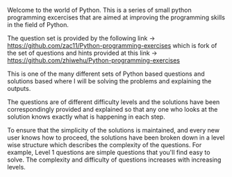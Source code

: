 Welcome to the world of Python. This is a series of small python programming excercises that are aimed at improving the programming skills in the field of Python. 

The question set is provided by the following link  -> https://github.com/zac11/Python-programming-exercises which is fork of the set of questions and hints provided at this link -> https://github.com/zhiwehu/Python-programming-exercises

This is one of the many different sets of Python based questions and solutions based where I will be solving the problems and explaining the outputs.

The questions are of different difficulty levels and the solutions have been correspondingly provided and explained so that any one who looks at the solution knows exactly what is happening in each step.

To ensure that the simplicity of the solutions is maintained, and every new user knows how to proceed, the solutions have been broken down in a level wise structure which describes the complexity of the questions. For example, Level 1 questions are simple questions that you'll find easy to solve. The complexity and difficulty of questions increases with increasing levels.



